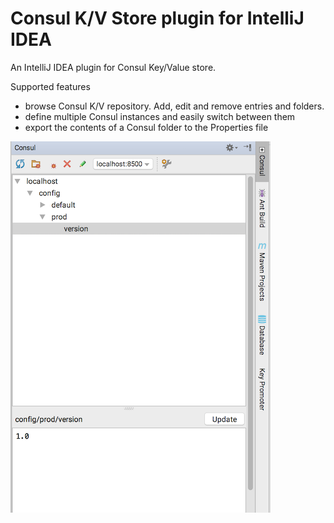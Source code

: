 # Consul K/V Store plugin for IntelliJ IDEA

An IntelliJ IDEA plugin for Consul Key/Value store.

Supported features

*   browse Consul K/V repository. Add, edit and remove entries and folders.
*   define multiple Consul instances and easily switch between them
*   export the contents of a Consul folder to the Properties file

![Screenshot](screenshot.png)

